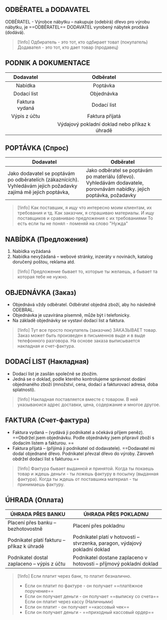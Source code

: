 ## ODBĚRATEL a DODAVATEL
ODBĚRATEL - Výrobce nábytku – nakupuje (odebírá) dřevo pro výrobu nábytku, je ==ODBĚRATEL==
DODAVATEL vyrobený nábytek prodává (dodává).

>[!info]
>Одбиратель - это тот, кто одбирает товат (покупатель)
>Додавател - это тот, кто дает товар (продавец)


## PODNIK A DOKUMENTACE

|   Dodavatel    |                    Odběratel                    |
|:--------------:|:-----------------------------------------------:|
|    Nabídka     |                    Poptávka                     |
|  Dodací list   |                   Objednávka                    |
| Faktura vydaná |                   Dodací list                   |
|  Výpis z účtu  |                 Faktura přijatá                 |
|                | Výdajový pokladní  doklad nebo příkaz  k úhradě |

## POPTÁVKA (Спрос) 

| Dodavatel                                                                                                        | Odběratel                                                                                                              |
| ---------------------------------------------------------------------------------------------------------------- | ---------------------------------------------------------------------------------------------------------------------- |
| Jako dodavatel se poptávám po odběratelích (zákaznících). Vyhledávám jejich požadavky zajímá mě jejich poptávka, | Jako odběratel se poptávám po materiálu (dřevo). Vyhledávám dodavatele, porovnávám nabídky. jejich poptávka, požadavky | 

>[!info]
>Как поставшик, я ищу что интересно моим клиентам, их требования и тд.
>Как заказчик, я спрашиваю материалы. И ищу поставщиков и сравниваю предложения с их требованиями
>То есть если ты не понял - поменяй на слово "Нужда"



## NABÍDKA (Предложения)

1. Nabídka vyžádaná  
2. Nabídka nevyžádaná – webové stránky, inzeráty v novinách, katalog doručený poštou, reklama atd.

>[!info] 
>Предложение  бывает то, которые ты желаешь, а бывает та которая тебе не нужно.

## OBJEDNÁVKA (Заказ)

- Objednává vždy odběratel. Odběratel objedná zboží, aby ho následně ODEBRAL.  
- Objednávka je uzavírána písemně, může být i telefonicky.  
- Na základě objednávky se vystaví dodací list a faktura.

>[!info]
>Тут все просто покупатель (заказчик) ЗАКАЗЫВАЕТ товар. Заказ может быть произведен в письменнов выде и в выде телефонного разговора. На основе заказа выписывается накладная и счет-фактура.

## DODACÍ LIST (Накладная)

- Dodací list je zasílán společně se zbožím. 
- Jedná se o doklad, podle kterého kontrolujeme správnost dodání objednaného zboží (množství, cena, dodací a fakturovací adresa, doba splatnosti).

>[!info]
>Накладная поставляется вместе с товаром. В ней указываюися адрес доставки, цена, содержание и многое другое.

## FAKTURA (Счет-фактура)

- Faktura vydaná – (vydává ji podnikatel a očekává příjem peněz). ==Obdržel jsem objednávku. Podle objednávky jsem připravil zboží s dodacím listem a fakturou. ==
- Faktura přijatá – (přijímá ji podnikatel od dodavatele). ==Dodavatel mi dodal objednané dřevo. Podnikatel převzal dřevo do výroby. Zároveň obdržel dodací list s fakturou.==

>[!info]
>Фактура бывает выданной и принятой. Когда ты покаешь товар и ждешь деньги - ты ложешь фактуру в посылку (выданная фактура). Когда ты ждешь от поставшика материал - ты принимаешь  фактуру.

## ÚHRADA (Оплата)
| ÚHRADA PŘES BANKU                          | ÚHRADA PŘES POKLADNU                                                        |
| ------------------------------------------ | --------------------------------------------------------------------------- |
| Placení přes banku – bezhotovostně         | Placení přes pokladnu                                                       |
| Podnikatel platí fakturu – příkaz k úhradě | Podnikatel platí v hotovosti – stvrzenka, paragon, výdajový pokladní doklad |
| Podnikatel dostal zaplaceno – výpis z účtu | Podnikatel dostane zaplaceno v hotovosti – příjmový pokladní doklad         | 

>[!info]
>Если платит через банк, то платит безналично. 
>- Если он платит по фактуре - он получает ==платёжное поручение==
>- Если он получает деньги - он получает ==выписку со счета==
>Если он платит через кассу (Наличными)
>- Если он платит - он получает ==кассовый чек==
>- Если он получает деньги - ==приходный кассовый ордер==

